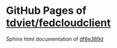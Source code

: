 GitHub Pages of [tdviet/fedcloudclient](https://github.com/tdviet/fedcloudclient.git)
===
Sphinx html documentation of [df6e389d](https://github.com/tdviet/fedcloudclient/tree/df6e389dea3b84c3438879a96da4398852dc2d4a)
